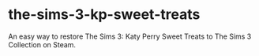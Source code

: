 # the-sims-3-kp-sweet-treats
An easy way to restore The Sims 3: Katy Perry Sweet Treats to The Sims 3 Collection on Steam.
